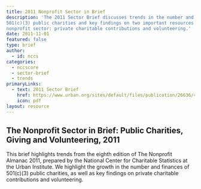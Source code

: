 ```yaml
---
title: 2011 Nonprofit Sector in Brief
description: 'The 2011 Sector Brief discusses trends in the number and finances of 
501(c)(3) public charities and key findings on two important resources for the
nonprofit sector: private charitable contributions and volunteering.' 
date: 2011-11-01
featured: false
type: brief
author:
  - id: nccs
categories:
  - nccscore
  - sector-brief
  - trends
primaryLinks:
  - text: 2011 Sector Brief
    href: https://www.urban.org/sites/default/files/publication/26636/412434-The-Nonprofit-Sector-in-Brief-Public-Charities-Giving-and-Volunteering-.PDF
    icon: pdf
layout: resource
---
```



## The Nonprofit Sector in Brief: Public Charities, Giving and Volunteering, 2011

This brief highlights trends from the eighth edition of The Nonprofit Almanac 2011, prepared by the National Center for Charitable Statistics at the Urban Institute. We highlight the growth in the number and finances of 501(c)(3) public charities, as well as key findings on private charitable contributions and volunteering.
